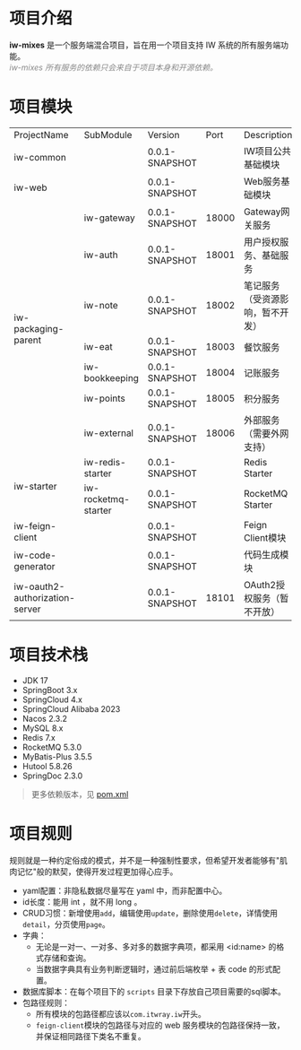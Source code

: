 # 项目介绍

**iw-mixes** 是一个服务端混合项目，旨在用一个项目支持 IW 系统的所有服务端功能。<br/>
<span style="color:#888888;">*iw-mixes 所有服务的依赖只会来自于项目本身和开源依赖。*</span>

# 项目模块

<table>
<tr><td>ProjectName</td><td>SubModule</td><td>Version</td><td>Port</td><td>Description</td></tr>
<tr>
    <td>iw-common</td>
    <td></td>
    <td>0.0.1-SNAPSHOT</td>
    <td></td>
    <td>IW项目公共基础模块</td>
</tr>
<tr>
    <td>iw-web</td>
    <td></td>
    <td>0.0.1-SNAPSHOT</td>
    <td></td>
    <td>Web服务基础模块</td>
</tr>

<tr>
    <td rowspan="7">iw-packaging-parent</td>
    <td>iw-gateway</td>
    <td>0.0.1-SNAPSHOT</td>
    <td>18000</td>
    <td>Gateway网关服务</td>
</tr>
<tr>
    <td>iw-auth</td>
    <td>0.0.1-SNAPSHOT</td>
    <td>18001</td>
    <td>用户授权服务、基础服务</td>
</tr>
<tr>
    <td>iw-note</td>
    <td>0.0.1-SNAPSHOT</td>
    <td>18002</td>
    <td>笔记服务（受资源影响，暂不开发）</td>
</tr>
<tr>
    <td>iw-eat</td>
    <td>0.0.1-SNAPSHOT</td>
    <td>18003</td>
    <td>餐饮服务</td>
</tr>
<tr>
    <td>iw-bookkeeping</td>
    <td>0.0.1-SNAPSHOT</td>
    <td>18004</td>
    <td>记账服务</td>
</tr>
<tr>
    <td>iw-points</td>
    <td>0.0.1-SNAPSHOT</td>
    <td>18005</td>
    <td>积分服务</td>
</tr>
<tr>
    <td>iw-external</td>
    <td>0.0.1-SNAPSHOT</td>
    <td>18006</td>
    <td>外部服务（需要外网支持）</td>
</tr>

<tr>
    <td rowspan="2">iw-starter</td>
    <td>iw-redis-starter</td>
    <td>0.0.1-SNAPSHOT</td>
    <td></td>
    <td>Redis Starter</td>
</tr>
<tr>
    <td>iw-rocketmq-starter</td>
    <td>0.0.1-SNAPSHOT</td>
    <td></td>
    <td>RocketMQ Starter</td>
</tr>

<tr>
    <td>iw-feign-client</td>
    <td></td>
    <td>0.0.1-SNAPSHOT</td>
    <td></td>
    <td>Feign Client模块</td>
</tr>

<tr>
    <td>iw-code-generator</td>
    <td></td>
    <td>0.0.1-SNAPSHOT</td>
    <td></td>
    <td>代码生成模块</td>
</tr>

<tr>
    <td>iw-oauth2-authorization-server</td>
    <td></td>
    <td>0.0.1-SNAPSHOT</td>
    <td>18101</td>
    <td>OAuth2授权服务（暂不开放）</td>
</tr>
</table>

# 项目技术栈
* JDK 17
* SpringBoot 3.x
* SpringCloud 4.x
* SpringCloud Alibaba 2023
* Nacos 2.3.2
* MySQL 8.x
* Redis 7.x
* RocketMQ 5.3.0
* MyBatis-Plus 3.5.5
* Hutool 5.8.26
* SpringDoc 2.3.0

> 更多依赖版本，见 [pom.xml](https://github.com/wangfarui/iw-mixes/blob/main/pom.xml)

# 项目规则

规则就是一种约定俗成的模式，并不是一种强制性要求，但希望开发者能够有"肌肉记忆"般的默契，使得开发过程更加得心应手。

* yaml配置：非隐私数据尽量写在 yaml 中，而非配置中心。
* id长度：能用 int ，就不用 long 。
* CRUD习惯：新增使用`add`，编辑使用`update`，删除使用`delete`，详情使用`detail`，分页使用`page`。
* 字典：
    * 无论是一对一、一对多、多对多的数据字典项，都采用 \<id:name\> 的格式存储和查询。
    * 当数据字典具有业务判断逻辑时，通过前后端枚举 + 表 code 的形式配置。
* 数据库脚本：在每个项目下的 `scripts` 目录下存放自己项目需要的sql脚本。
* 包路径规则：
    * 所有模块的包路径都应该以`com.itwray.iw`开头。
    * `feign-client`模块的包路径与对应的 web 服务模块的包路径保持一致，并保证相同路径下类名不重复。